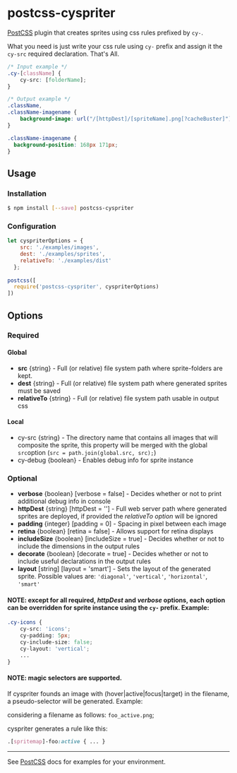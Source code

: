 # postcss-cyspriter 

[PostCSS] plugin that creates sprites using css rules prefixed by `cy-`.

[PostCSS]: https://github.com/postcss/postcss

What you need is just write your css rule using `cy-` prefix and assign it the `cy-src` required declaration. That's All. 

```css
/* Input example */
.cy-[className] {
    cy-src: [folderName];
}
```

```css
/* Output example */
.className,
.className-imagename {
    background-image: url("/[httpDest]/[spriteName].png[?cacheBuster]");
}

.className-imagename {
  background-position: 168px 171px;
}
```

## Usage

### Installation

```bash
$ npm install [--save] postcss-cyspriter
```

### Configuration
```js
let cyspriterOptions = {
    src: './examples/images',
    dest: './examples/sprites',
    relativeTo: './examples/dist'
  };
  
postcss([ 
  require('postcss-cyspriter', cyspriterOptions) 
])
```

## Options

### Required
#### Global
 - **src** {string} - Full (or relative) file system path where sprite-folders are kept. 
 - **dest** {string} - Full (or relative) file system path where generated sprites must be saved
 - **relativeTo** {string} - Full (or relative) file system path usable in output css

#### Local
 - cy-src {string} - The directory name that contains all images that will composite the sprite, this property will be merged with the global `src`option (` src = path.join(global.src, src); `)
 - cy-debug {boolean} - Enables debug info for sprite instance
 
### Optional
 
 - **verbose** {boolean} [verbose = false] - Decides whether or not to print additional debug info in console
 - **httpDest** {string} [httpDest = ''] - Full web server path where generated sprites are deployed, if provided the *relativeTo option* will be ignored
 - **padding** {integer} [padding = 0] - Spacing in pixel between each image
 - **retina** {boolean} [retina = false] - Allows support for retina displays
 - **includeSize** {boolean} [includeSize = true] - Decides whether or not to include the dimensions in the output rules
 - **decorate** {boolean} [decorate = true] - Decides whether or not to include useful declarations in the output rules
 - **layout** [string] [layout = 'smart'] - Sets the layout of the generated sprite. Possible values are: `'diagonal'`,  `'vertical'`, `'horizontal'`, `'smart'`

#### NOTE: except for all required, *httpDest* and *verbose* options, each option can be overridden for sprite instance using the `cy-` prefix. Example:
```css
.cy-icons {
	cy-src: 'icons';
	cy-padding: 5px;
	cy-include-size: false;
	cy-layout: 'vertical';
	...
}
```

#### NOTE: magic selectors are supported.
If cyspriter founds an image with (hover|active|focus|target) in the filename, a pseudo-selector will be generated. Example:

considering a filename as follows: `foo_active.png`;

cyspriter generates a rule like this:

```css
.[spritemap]-foo:active { ... }
```

---------
See [PostCSS] docs for examples for your environment.
